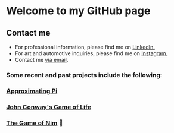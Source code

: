 # Welcome to my GitHub page

## Contact me

- For professional information, please find me on <a href="https://www.linkedin.com/in/richiemichael/" target="_blank">LinkedIn.</a>
- For art and automotive inquiries, please find me on <a href="https://www.instagram.com/slow_stig/?hl=en" target="_blank">Instagram.</a>
- Contact me [via email](mailto:michael.richie.r3@gmail.com).

### Some recent and past projects include the following:

### [Approximating Pi](https://m-stig.github.io/find-pi)

### [John Conway's Game of Life](https://m-stig.github.io/life-game)

### [The Game of Nim](https://m-stig.github.io/error) 🚧
